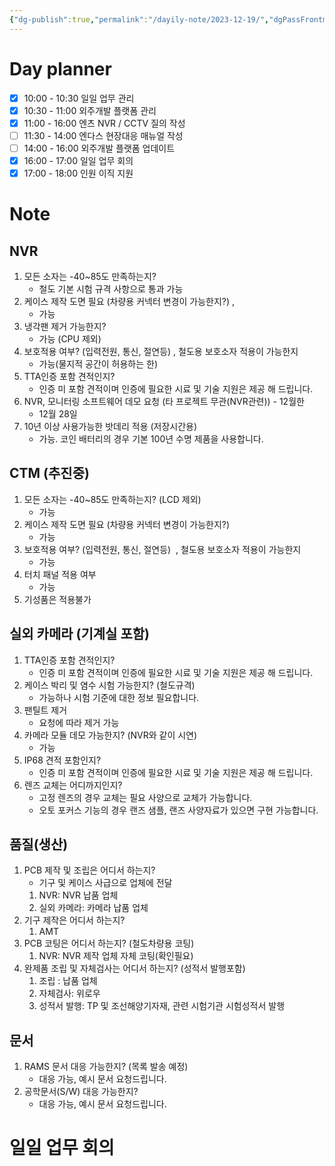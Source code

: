 ```yaml
---
{"dg-publish":true,"permalink":"/dayily-note/2023-12-19/","dgPassFrontmatter":true,"created":"2023-12-19T10:09:33.343+09:00","updated":"2023-12-19T17:53:26.742+09:00"}
---
```


# Day planner

- [x] 10:00 - 10:30 일일 업무 관리
- [x] 10:30 - 11:00 외주개발 플랫폼 관리
- [x] 11:00 - 16:00 엔츠 NVR / CCTV 질의 작성
- [ ] 11:30 - 14:00 엔다스 현장대응 매뉴얼 작성 
- [ ] 14:00 - 16:00 외주개발 플랫폼 업데이트
- [x] 16:00 - 17:00 일일 업무 회의
- [x] 17:00 - 18:00 인원 이직 지원

# Note
## NVR  
1. 모든 소자는 -40~85도 만족하는지?  
	- 철도 기본 시험 규격 사항으로 통과 가능
1. 케이스 제작 도면 필요 (차량용 커넥터 변경이 가능한지?) , 
	- 가능
2. 냉각팬 제거 가능한지?  
	- 가능 (CPU 제외)
3. 보호적용 여부? (입력전원, 통신, 절연등) , 철도용 보호소자 적용이 가능한지 
	- 가능(물지적 공간이 허용하는 한)
1. TTA인증 포함 견적인지?  
	- 인증 미 포함 견적이며 인증에 필요한 시료 및 기술 지원은 제공 해 드립니다.
1. NVR, 모니터링 소프트웨어 데모 요청 (타 프로젝트 무관(NVR관련)) - 12월한  
	- 12월 28일
2. 10년 이상 사용가능한 밧데리 적용 (저장시간용)  
	- 가능. 코인 배터리의 경우 기본 100년 수명 제품을 사용합니다.
## CTM  (추진중)
1. 모든 소자는 -40~85도 만족하는지? (LCD 제외)  
	 - 가능
1. 케이스 제작 도면 필요 (차량용 커넥터 변경이 가능한지?)  
	- 가능
2. 보호적용 여부? (입력전원, 통신, 절연등)  , 철도용 보호소자 적용이 가능한지  
	 - 가능
3. 터치 패널 적용 여부  
	- 가능
4. 기성품은 적용불가 
## 실외 카메라 (기계실 포함)    
1. TTA인증 포함 견적인지?  
	- 인증 미 포함 견적이며 인증에 필요한 시료 및 기술 지원은 제공 해 드립니다.
1. 케이스 박리 및 염수 시험 가능한지? (철도규격) 
	- 가능하나 시험 기준에 대한 정보 필요합니다.
1. 팬틸트 제거  
	- 요청에 따라 제거 가능
1. 카메라 모듈 데모 가능한지? (NVR와 같이 시연)
	- 가능
1. IP68 견적 포함인지? 
	- 인증 미 포함 견적이며 인증에 필요한 시료 및 기술 지원은 제공 해 드립니다.
2. 렌즈 교체는 어디까지인지?
	 - 고정 렌즈의 경우 교체는 필요 사양으로 교체가 가능합니다. 
	 - 오토 포커스 기능의 경우 랜즈 샘플, 랜즈 사양자료가 있으면 구현 가능합니다.
## 품질(생산)  
1. PCB 제작 및 조립은 어디서 하는지?  
	- 기구 및 케이스 사급으로 업체에 전달
	1. NVR: NVR 납품 업체
	3. 실외 카메라:  카메라 납품 업체
3. 기구 제작은 어디서 하는지?  
	1. AMT
4. PCB 코팅은 어디서 하는지? (철도차량용 코팅)  
	1. NVR: NVR 제작 업체 자체 코팅(확인필요)
5. 완제품 조립 및 자체검사는 어디서 하는지? (성적서 발행포함) 
	1. 조립 : 납품 업체
	2. 자체검사: 위로우
	3. 성적서 발행: TP 및 조선해양기자재, 관련 시험기관 시험성적서 발행
## 문서
1. RAMS 문서 대응 가능한지? (목록 발송 예정) 
	- 대응 가능, 예시 문서 요청드립니다.
2. 공학문서(S/W) 대응 가능한지?
	- 대응 가능, 예시 문서 요청드립니다.
# 일일 업무 회의